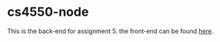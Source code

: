 # cs4550-node
This is the back-end for assignment 5. the front-end can be found [here](https://github.com/danielgaooooo/cs4550-angular).
